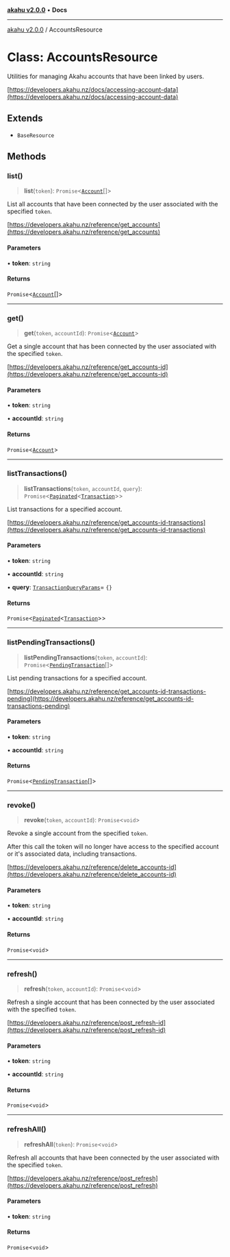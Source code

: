 [**akahu v2.0.0**](../README.md) • **Docs**

***

[akahu v2.0.0](../README.md) / AccountsResource

# Class: AccountsResource

Utilities for managing Akahu accounts that have been linked by users.

[https://developers.akahu.nz/docs/accessing-account-data](https://developers.akahu.nz/docs/accessing-account-data)

## Extends

- `BaseResource`

## Methods

### list()

> **list**(`token`): `Promise`\<[`Account`](../type-aliases/Account.md)[]\>

List all accounts that have been connected by the user associated with the specified `token`.

[https://developers.akahu.nz/reference/get_accounts](https://developers.akahu.nz/reference/get_accounts)

#### Parameters

• **token**: `string`

#### Returns

`Promise`\<[`Account`](../type-aliases/Account.md)[]\>

***

### get()

> **get**(`token`, `accountId`): `Promise`\<[`Account`](../type-aliases/Account.md)\>

Get a single account that has been connected by the user associated with the specified `token`.

[https://developers.akahu.nz/reference/get_accounts-id](https://developers.akahu.nz/reference/get_accounts-id)

#### Parameters

• **token**: `string`

• **accountId**: `string`

#### Returns

`Promise`\<[`Account`](../type-aliases/Account.md)\>

***

### listTransactions()

> **listTransactions**(`token`, `accountId`, `query`): `Promise`\<[`Paginated`](../type-aliases/Paginated.md)\<[`Transaction`](../type-aliases/Transaction.md)\>\>

List transactions for a specified account.

[https://developers.akahu.nz/reference/get_accounts-id-transactions](https://developers.akahu.nz/reference/get_accounts-id-transactions)

#### Parameters

• **token**: `string`

• **accountId**: `string`

• **query**: [`TransactionQueryParams`](../type-aliases/TransactionQueryParams.md)= `{}`

#### Returns

`Promise`\<[`Paginated`](../type-aliases/Paginated.md)\<[`Transaction`](../type-aliases/Transaction.md)\>\>

***

### listPendingTransactions()

> **listPendingTransactions**(`token`, `accountId`): `Promise`\<[`PendingTransaction`](../type-aliases/PendingTransaction.md)[]\>

List pending transactions for a specified account.

[https://developers.akahu.nz/reference/get_accounts-id-transactions-pending](https://developers.akahu.nz/reference/get_accounts-id-transactions-pending)

#### Parameters

• **token**: `string`

• **accountId**: `string`

#### Returns

`Promise`\<[`PendingTransaction`](../type-aliases/PendingTransaction.md)[]\>

***

### revoke()

> **revoke**(`token`, `accountId`): `Promise`\<`void`\>

Revoke a single account from the specified `token`.

After this call the token will no longer have access to the specified account or it's associated data,
including transactions.

[https://developers.akahu.nz/reference/delete_accounts-id](https://developers.akahu.nz/reference/delete_accounts-id)

#### Parameters

• **token**: `string`

• **accountId**: `string`

#### Returns

`Promise`\<`void`\>

***

### refresh()

> **refresh**(`token`, `accountId`): `Promise`\<`void`\>

Refresh a single account that has been connected by the user associated with the specified `token`.

[https://developers.akahu.nz/reference/post_refresh-id](https://developers.akahu.nz/reference/post_refresh-id)

#### Parameters

• **token**: `string`

• **accountId**: `string`

#### Returns

`Promise`\<`void`\>

***

### refreshAll()

> **refreshAll**(`token`): `Promise`\<`void`\>

Refresh all accounts that have been connected by the user associated with the specified `token`.

[https://developers.akahu.nz/reference/post_refresh](https://developers.akahu.nz/reference/post_refresh)

#### Parameters

• **token**: `string`

#### Returns

`Promise`\<`void`\>

